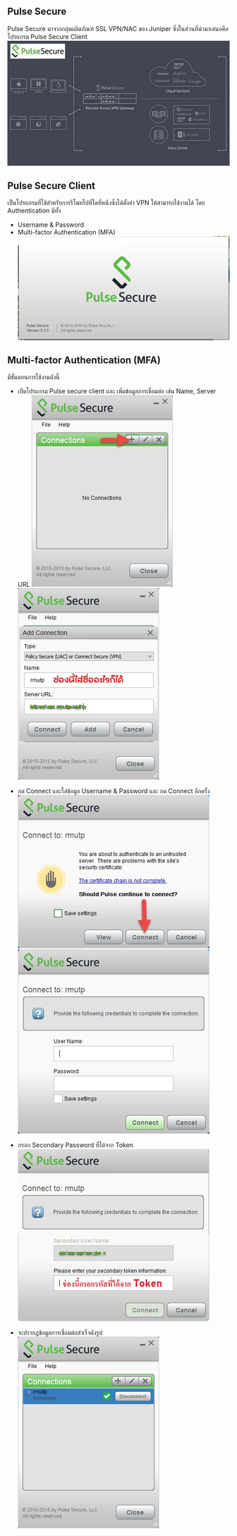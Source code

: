 ## Pulse Secure
Pulse Secure มาจากกลุ่มผลิตภัณฑ์ SSL VPN/NAC ของ Juniper ซึ่งในส่วนที่นำมาเสนอคือโปรแกรม Pulse Secure Client
![Mypic](PulseSecure/PulseSecure.jpg)

## Pulse Secure Client
เป็นโปรแกรมที่ใช้สำหรับการรีโมทไปที่ใดที่หนึงซึ่งได้ตั้งค่า VPN ให้สามารถใช้งานได้ โดย Authentication มีทั้ง
 * Username & Password
 * Multi-factor Authentication (MFA)
![Mypic](PulseSecure/PS0.jpg)
 
## Multi-factor Authentication (MFA)
มีขั้นตอนการใช้งานดังนี้
 * เปิดโปรแกรม Pulse secure client และ เพิ่มข้อมูลการเชื่อมต่อ เช่น Name, Server URL
![Mypic](PulseSecure/PS1.jpg) ![Mypic](PulseSecure/PS2.jpg)

 * กด Connect และใส่ข้อมูล Username & Password และ กด Connect อีกครั้ง
![Mypic](PulseSecure/PS3.jpg) ![Mypic](PulseSecure/PS4.jpg)

 * กรอก Secondary Password ที่ได้จาก Token 
![Mypic](PulseSecure/PS5.jpg)

 * จะปรากฏข้อมูลการเชื่อมต่อสำเร็จดังรูป
![Mypic](PulseSecure/PS6.png)
